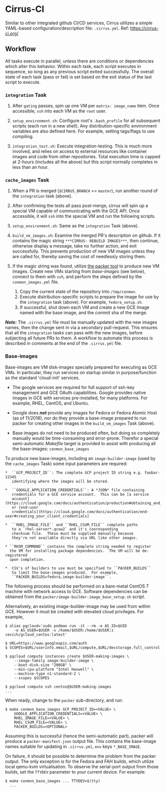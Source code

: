 # Cirrus-CI

Similar to other integrated github CI/CD services, Cirrus utilizes a simple
YAML-based configuration/description file: ``.cirrus.yml``.  Ref: https://cirrus-ci.org/


## Workflow

All tasks execute in parallel, unless there are conditions or dependencies
which alter this behavior.  Within each task, each script executes in sequence,
so long as any previous script exited successfully.  The overall state of each
task (pass or fail) is set based on the exit status of the last script to execute.


### ``integration`` Task

1. After `gating` passes, spin up one VM per
   `matrix: image_name` item. Once accessible, ``ssh``
   into each VM as the `root` user.

2. ``setup_environment.sh``: Configure root's `.bash_profile`
    for all subsequent scripts (each run in a new shell).  Any
    distribution-specific environment variables are also defined
    here.  For example, setting tags/flags to use compiling.

5. ``integration_test.sh``: Execute integration-testing.  This is
   much more involved, and relies on access to external
   resources like container images and code from other repositories.
   Total execution time is capped at 2-hours (includes all the above)
   but this script normally completes in less than an hour.


### ``cache_images`` Task

1. When a PR is merged (``$CIRRUS_BRANCH`` == ``master``), run another
   round of the ``integration`` task (above).

2. After confirming the tests all pass post-merge, cirrus will
   spin up a special VM capable of communicating with the GCE API.
   Once accessible, it will ``ssh`` into the special VM and run
   the following scripts.

3. ``setup_environment.sh``: Same as the ``integration``
   Task (above).

4. ``build_vm_images.sh``: Examine the merged PR's description on github.
   If it contains the magic string ``***CIRRUS: REBUILD IMAGES***``, then
   continue, otherwise display a message, take no further action, and
   exit successfully.  This prevents production of new VM images unless
   they are called for, thereby saving the cost of needlessly storing them.

5. If the magic string was found, utilize [the packer tool](http://packer.io/docs/)
   to produce new VM images.  Create new VMs starting from *base-images* (see below),
   connect to them with ``ssh``, and perform the steps defined by the
   ``conmon_images.yml`` file.

    1. Copy the current state of the repository into ``/tmp/conmon``.
    2. Execute distribution-specific scripts to prepare the image for
       use by the ``integration`` task (above).  For example,
       ``fedora_setup.sh``.
    3. If successful, shut down each VM and create a new GCE Image
       named with the base image, and the commit sha of the merge.

***Note:*** The ``.cirrus.yml`` file must be manually updated with the new
images names, then the change sent in via a secondary pull-request.  This
ensures that all the ``integration`` tasks can pass with the new images,
before subjecting all future PRs to them.  A workflow to automate this
process is described in comments at the end of the ``.cirrus.yml`` file.


### Base-images

Base-images are VM disk-images specially prepared for executing as GCE VMs.
In particular, they run services on startup similar in purpose/function
as the standard 'cloud-init' services.

*  The google services are required for full support of ssh-key management
   and GCE OAuth capabilities.  Google provides native images in GCE
   with services pre-installed, for many platforms. For example,
   RHEL, CentOS, and Ubuntu.

*  Google does ***not*** provide any images for Fedora or Fedora Atomic
   Host (as of 11/2018), nor do they provide a base-image prepared to
   run packer for creating other images in the ``build_vm_images`` Task
   (above).

*  Base images do not need to be produced often, but doing so completely
   manually would be time-consuming and error-prone.  Therefor a special
   semi-automatic *Makefile* target is provided to assist with producing
   all the base-images: ``conmon_base_images``

To produce new base-images, including an `image-builder-image` (used by
the ``cache_images`` Task) some input parameters are required:

    *  ``GCP_PROJECT_ID``: The complete GCP project ID string e.g. foobar-12345
       identifying where the images will be stored.

    *  ``GOOGLE_APPLICATION_CREDENTIALS``: A *JSON* file containing
       credentials for a GCE service account.  This can be [a service
       account](https://cloud.google.com/docs/authentication/production#obtaining_and_providing_service_account_credentials_manually)
       or [end-user
       credentials](https://cloud.google.com/docs/authentication/end-user#creating_your_client_credentials]

    *  ``RHEL_IMAGE_FILE`` and ``RHEL_CSUM_FILE`` complete paths
       to a `rhel-server*.qcow2` and it's cooresponding
       checksum file.  These must be supplied manually because
       they're not available directly via URL like other images.

    * ``RHSM_COMMAND`` contains the complete string needed to register
      the VM for installing package dependencies.  The VM will be de-registered
      upon completion.

    *  CSV's of builders to use must be specified to ``PACKER_BUILDS``
       to limit the base-images produced.  For example,
       ``PACKER_BUILDS=fedora,image-builder-image``.

The following process should be performed on a bare-metal CentOS 7 machine
with network access to GCE.  Software dependencies can be obtained from
the ``packer/image-builder-image_base_setup.sh`` script.

Alternatively, an existing image-builder-image may be used from within GCE.
However it must be created with elevated cloud privileges.  For example,

```
$ alias pgcloud='sudo podman run -it --rm -e AS_ID=$UID
    -e AS_USER=$USER -v /home/$USER:/home/$USER:z cevich/gcloud_centos:latest'

$ URL=https://www.googleapis.com/auth
$ SCOPES=$URL/userinfo.email,$URL/compute,$URL/devstorage.full_control

$ pgcloud compute instances create $USER-making-images \
    --image-family image-builder-image \
    --boot-disk-size "200GB" \
    --min-cpu-platform "Intel Haswell" \
    --machine-type n1-standard-2 \
    --scopes $SCOPES

$ pgcloud compute ssh centos@$USER-making-images
...
```

When ready, change to the ``packer`` sub-directory, and run:

```
$ make conmon_base_images GCP_PROJECT_ID=<VALUE> \
    GOOGLE_APPLICATION_CREDENTIALS=<VALUE> \
    RHEL_IMAGE_FILE=<VALUE> \
    RHEL_CSUM_FILE=<VALUE> \
    PACKER_BUILDS=<OPTIONAL>
```

Assuming this is successful (hence the semi-automatic part), packer will
produce a ``packer-manifest.json`` output file.  This contains the base-image
names suitable for updating in ``.cirrus.yml``, `env` keys ``*_BASE_IMAGE``.

On failure, it should be possible to determine the problem from the packer
output.  The only exception is for the Fedora and FAH builds, which utilize
local qemu-kvm virtualisation.  To observe the serial-port output from those
builds, set the ``TTYDEV`` parameter to your current device.  For example:

```
$ make conmon_base_images ... TTYDEV=$(tty)
  ...
```
